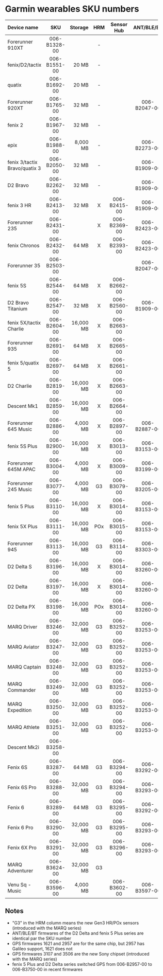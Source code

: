 Garmin wearables SKU numbers
============================

| Device name                   |      SKU     |  Storage  | HRM |  Sensor Hub  |  ANT/BLE/BT  |     GPS      |     WiFi     |   NFC (HWM)  |   Display    |
| :---------------------------- | :----------: | --------: | :-: | :----------: | :----------: | :----------: | :----------: | :----------: | :----------: |
| Forerunner 910XT              | 006-B1328-00 |           |  -  |              |              |              |              |              |              |
| fenix/D2/tactix               | 006-B1551-00 |     20 MB |  -  |              |              | 006-B1484-00 |              |              | 006-B1552-00 |
| quatix                        | 006-B1692-00 |     20 MB |  -  |              |              |              |              |              | 006-B1693-00 |
| Forerunner 920XT              | 006-B1765-00 |     32 MB |  -  |              | 006-B2047-00 | 006-B1620-00 | 006-B1630-00 |              | 006-B1942-00 |
| fenix 2                       | 006-B1967-00 |     32 MB |  -  |              |              | 006-B1484-00 |              |              | 006-B1968-00 |
| epix                          | 006-B1988-00 |  8,000 MB |  -  |              | 006-B2273-00 | 006-B1619-00 |              |              | 006-B1987-00 |
| fenix 3/tactix Bravo/quatix 3 | 006-B2050-00 |     32 MB |  -  |              | 006-B1909-00 | 006-B1620-00 | 006-B2108-00 |              | 006-B2051-00 |
| D2 Bravo                      | 006-B2262-00 |     32 MB |  -  |              | 006-B1909-00 | 006-B1620-00 | 006-B2108-00 |              | 006-B2051-00 |
| fenix 3 HR                    | 006-B2413-00 |     32 MB |  X  | 006-B2415-00 | 006-B1909-00 | 006-B1620-00 | 006-B2196-01 |              | 006-B2414-00 |
| Forerunner 235                | 006-B2431-00 |           |  X  | 006-B2369-00 | 006-B2423-00 | 006-B1619-00 |              | 006-B2653-00 | 006-B2159-00 |
| fenix Chronos                 | 006-B2432-00 |     64 MB |  X  | 006-B2393-00 | 006-B2423-00 | 006-B2957-00 |              |              | 006-B2392-00 |
| Forerunner 35                 | 006-B2503-00 |           |     |              | 006-B2047-00 | 006-B1689-00 |              |              |              |
| fenix 5S                      | 006-B2544-00 |     64 MB |  X  | 006-B2662-00 |              | 006-B2957-00 | 006-B2196-01 |              |              |
| D2 Bravo Titanium             | 006-B2547-00 |     32 MB |  X  | 006-B2560-00 | 006-B1909-00 | 006-B1620-00 | 006-B2196-01 |              | 006-B2414-00 |
| fenix 5X/tactix Charlie       | 006-B2604-00 | 16,000 MB |  X  | 006-B2663-00 |              | 006-B2957-00 | 006-B2196-01 |              | 006-B2605-00 |
| Forerunner 935                | 006-B2691-00 |     64 MB |  X  | 006-B2665-00 |              | 006-B2957-00 | 006-B2196-01 |              |              |
| fenix 5/quatix 5              | 006-B2697-00 |     64 MB |  X  | 006-B2661-00 |              | 006-B2957-00 | 006-B2196-01 |              |              |
| D2 Charlie                    | 006-B2819-00 | 16,000 MB |  X  | 006-B2663-00 |              | 006-B3750-00 | 006-B2196-01 |              | 006-B2820-00 |
| Descent Mk1                   | 006-B2859-00 | 16,000 MB |  X  | 006-B2664-00 |              | 006-B1621-00 | 006-B2196-01 |              | 006-B2869-00 |
| Forerunner 645 Music          | 006-B2886-00 |  4,000 MB |  X  | 006-B2897-00 | 006-B2887-00 | 006-B1621-00 | 006-B2196-02 | 006-B2822-01 |              |
| fenix 5S Plus                 | 006-B2900-00 | 16,000 MB |  X  | 006-B3013-00 | 006-B3153-00 | 006-B3750-00 | 006-B2196-02 | 006-B2822-01 |              |
| Forerunner 645M APAC          | 006-B3004-00 |  4,000 MB |  X  | 006-B3009-00 | 006-B3199-00 | 006-B1621-00 | 006-B2196-02 | 006-B2822-00 |              |
| Forerunner 245 Music          | 006-B3077-00 |  4,000 MB |  G3 | 006-B3079-00 | 006-B3205-00 | 006-B1621-00 | 006-B2196-03 |              |              |
| fenix 5 Plus                  | 006-B3110-00 | 16,000 MB |  X  | 006-B3014-00 | 006-B3153-00 | 006-B3750-00 | 006-B2196-02 | 006-B2822-01 |              |
| fenix 5X Plus                 | 006-B3111-00 | 16,000 MB | POx | 006-B3015-00 | 006-B3153-00 | 006-B3750-00 | 006-B2196-02 | 006-B2822-01 |              |
| Forerunner 945                | 006-B3113-00 | 16,000 MB |  G3 | 006-B3114-00 | 006-B3303-00 | 006-B3107-00 |              |              |              |
| D2 Delta S                    | 006-B3196-00 | 16,000 MB |  X  | 006-B3014-00 | 006-B3260-00 | 006-B3750-00 | 006-B2196-02 | 006-B2822-01 |              |
| D2 Delta                      | 006-B3197-00 | 16,000 MB |  X  | 006-B3014-00 | 006-B3260-00 | 006-B3750-00 | 006-B2196-02 | 006-B2822-01 |              |
| D2 Delta PX                   | 006-B3198-00 | 16,000 MB | POx | 006-B3014-00 | 006-B3260-00 | 006-B3750-00 | 006-B2196-02 | 006-B2822-01 |              |
| MARQ Driver                   | 006-B3246-00 | 32,000 MB |  G3 | 006-B3252-00 | 006-B3253-00 | 006-B3107-00 |              |              |              |
| MARQ Aviator                  | 006-B3247-00 | 32,000 MB |  G3 | 006-B3252-00 | 006-B3253-00 | 006-B3107-00 |              |              |              |
| MARQ Captain                  | 006-B3248-00 | 32,000 MB |  G3 | 006-B3252-00 | 006-B3253-00 | 006-B3107-00 |              |              |              |
| MARQ Commander                | 006-B3249-00 | 32,000 MB |  G3 | 006-B3252-00 | 006-B3253-00 | 006-B3107-00 |              |              |              |
| MARQ Expedition               | 006-B3250-00 | 32,000 MB |  G3 | 006-B3252-00 | 006-B3253-00 | 006-B3107-00 |              |              |              |
| MARQ Athlete                  | 006-B3251-00 | 32,000 MB |  G3 | 006-B3252-00 | 006-B3253-00 | 006-B3107-00 |              |              |              |
| Descent Mk2i                  | 006-B3258-00 |           |     |              |              |              |              |              |              |
| Fenix 6S                      | 006-B3287-00 |     64 MB |  G3 | 006-B3294-00 | 006-B3292-00 |              |              |              |              |
| Fenix 6S Pro                  | 006-B3288-00 | 32,000 MB |  G3 | 006-B3294-00 | 006-B3293-00 |              |              |              |              |
| Fenix 6                       | 006-B3289-00 |     64 MB |  G3 | 006-B3295-00 | 006-B3292-00 |              |              |              |              |
| Fenix 6 Pro                   | 006-B3290-00 | 32,000 MB |  G3 | 006-B3295-00 | 006-B3293-00 |              |              |              |              |
| Fenix 6X Pro                  | 006-B3291-00 | 32,000 MB |  G3 | 006-B3296-00 | 006-B3293-00 |              |              |              |              |
| MARQ Adventurer               | 006-B3624-00 | 32,000 MB |  G3 |              |              |              |              |              |              |
| Venu Sq - Music               | 006-B3596-00 |  4,000 MB |     | 006-B3602-00 | 006-B3597-00 | 006-B3799-12 | 006-B2196-03 |              | 006-B3598-00 |



Notes
-----

* "G3" in the HRM column means the new Gen3 HR/POx sensors (introduced with the MARQ series)
* ANT/BLE/BT firmwares of the D2 Delta and fenix 5 Plus series are identical par the SKU number
* GPS firmwares 1621 and 2957 are for the same chip, but 2957 has Galileo support, 1621 does not
* GPS firmwares 3107 and 3506 are the new Sony chipset (introduced with the MARQ series)
* fenix 5 Plus and D2 Delta series switched GPS from 006-B2957-00 to 006-B3750-00 in recent firmwares
